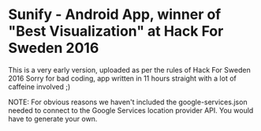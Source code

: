 # Sunify - Android App, winner of "Best Visualization" at Hack For Sweden 2016
This is a very early version, uploaded as per the rules of Hack For Sweden 2016
Sorry for bad coding, app written in 11 hours straight with a lot of caffeine involved ;)

NOTE: For obvious reasons we haven't included the google-services.json needed to connect to the Google Services location provider API. You would have to generate your own.
